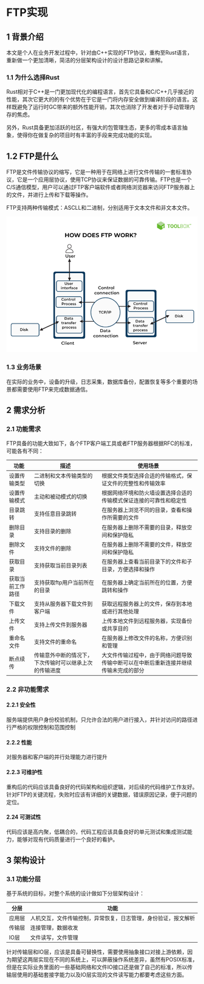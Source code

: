 # FTP实现

## 1 背景介绍

本文是个人在业务开发过程中，针对由C++实现的FTP协议，重构至Rust语言，重新做一个更加清晰，简洁的分层架构设计的设计思路记录和讲解。

### 1.1 为什么选择Rust

Rust相对于C++是一门更加现代化的编程语言，首先它具备和C/C++几乎接近的性能，其次它更大的的有个优势在于它是一门将内存安全做到编译阶段的语言。这样既避免了运行时GC带来的额外性能开销，其次也消除了开发者对于手动管理内存的焦虑。

另外，Rust具备更加活跃的社区，有强大的包管理生态，更多的零成本语言抽象，使得你在做复杂的项目时有丰富的手段来完成功能的实现。

## 1.2 FTP是什么

FTP是文件传输协议的缩写，它是一种用于在网络上进行文件传输的一套标准协议，它是一个应用层协议，使用TCP协议来保证数据的可靠传输。FTP也是一个C/S通信模型，用户可以通过FTP客户端软件或者网络浏览器来访问FTP服务器上的文件，并进行上传和下载等操作。

FTP支持两种传输模式：ASCLL和二进制，分别适用于文本文件和非文本文件。

![FTP工具原理示意](resource/ftp.png)

### 1.3 业务场景

在实际的业务中，设备的升级，日志采集，数据库备份，配置恢复等多个重要的场景都需要使用FTP来完成数据通信。

## 2 需求分析

### 2.1 功能需求

FTP具备的功能大致如下，各个FTP客户端工具或者FTP服务器根据RFC的标准，可能各有不同：

| 功能             | 描述                                                   | 使用场景                                                     |
| ---------------- | ------------------------------------------------------ | ------------------------------------------------------------ |
| 设置传输类型     | 二进制和文本传输类型的切换                             | 根据文件类型选择合适的传输格式，保证文件的完整性和传输效率   |
| 设置传输模式     | 主动和被动模式的切换                                   | 根据网络环境和防火墙设置选择合适的传输模式保证连接的可靠性和稳定性 |
| 目录跳转         | 支持任意目录跳转                                       | 在服务器上浏览不同的目录，查看和操作所需要的文件             |
| 删除目录         | 支持目录的删除                                         | 在服务器上删除不需要的目录，释放空间和保护隐私               |
| 删除文件         | 支持文件的删除                                         | 在服务器上删除不需要的文件，释放空间和保护隐私               |
| 获取目录         | 支持获取当前目录列表                                   | 在服务器上查看当前目录下的文件和子目录，方便选择和操作       |
| 获取当前工作路径 | 支持获取ftp用户当前所在的目录                          | 在服务器上确定当前所在的位置，方便跳转和操作                 |
| 下载文件         | 支持从服务器下载文件到客户端                           | 获取远程服务器上的文件，保存到本地或进行其他处理             |
| 上传文件         | 支持上传文件到服务器                                   | 上传本地文件到远程服务器，实现备份或共享目的                 |
| 重命名文件       | 支持文件的重命名                                       | 在服务器上修改文件的名称，方便识别和管理                     |
| 断点续传         | 传输意外中断的情况下，下次传输时可以继承上次的传输进度 | 大文件传输过程中，由于网络问题导致传输中断可以在中断后重新连接并继续传输未完成的部分 |

### 2.2 非功能需求

#### 2.2.1 安全性

服务端提供用户身份校验机制，只允许合法的用户进行接入，并针对访问的路径进行严格的权限控制和范围控制

#### 2.2.2 性能

对服务器和客户端的并行处理能力进行提升

#### 2.2.3 可维护性

重构后的代码应该具备良好的代码架构和组织逻辑，对后续的代码维护工作友好。
针对FTP的关键流程，失败时应该有详细的关键数据，错误原因记录，便于问题的定位。

#### 2.24 可测试性

代码应该是高内聚，低耦合的，代码工程应该具备良好的单元测试和集成测试能力，能够对现有代码质量进行一个良好的看护。

## 3 架构设计

### 3.1 功能分层

基于系统的目标，对整个系统的设计做如下分层架构设计：

| 分层   | 功能                                                         |
| ------ | ------------------------------------------------------------ |
| 应用层 | 人机交互，文件传输控制，异常恢复，日志管理，身份验证，报文解析 |
| 传输层 | 连接管理，数据收发                                           |
| IO层   | 文件读写，文件管理                                           |

针对传输层和IO层，应该是具备可替换性，需要使用抽象接口对接上游依赖，因为期望这两层实现在不同的系统上，可以屏蔽操作系统差异，虽然有POSIX标准，但是在实际业务里面的一些基础网络和文件IO接口还是做了自己的标准，所以传输层使用的基础套接字能力以及IO层实现的文件读写能力都要考虑这些方面。